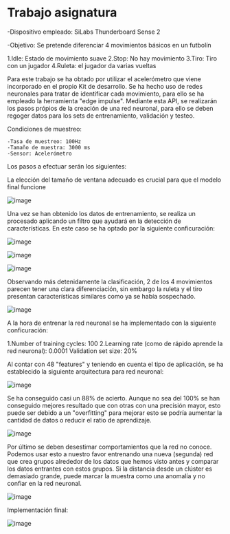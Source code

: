 # Trabajo asignatura

-Dispositivo empleado: SiLabs Thunderboard Sense 2

-Objetivo: Se pretende diferenciar 4 movimientos básicos en un futbolín
  
  1.Idle: Estado de movimiento suave
  2.Stop: No hay movimiento
  3.Tiro: Tiro con un jugador
  4.Ruleta: el jugador da varias vueltas
  
  Para este trabajo se ha obtado por utilizar el acelerómetro que viene incorporado en el propio Kit de desarrollo.
  Se ha hecho uso de redes neuronales para tratar de identificar cada movimiento, para ello se ha empleado la herramienta "edge impulse".
  Mediante esta API, se realizarán los pasos própios de la creación de una red neuronal, para ello se deben regoger datos para los sets
  de entrenamiento, validación y testeo.
  
  Condiciones de muestreo:
  
    -Tasa de muestreo: 100Hz
    -Tamaño de muestra: 3000 ms
    -Sensor: Acelerómetro
   
   Los pasos a efectuar serán los siguientes:
   
   La elección del tamaño de ventana adecuado es crucial para que el modelo final funcione
   
   ![image](https://user-images.githubusercontent.com/81929580/214741979-d5a54e97-f9f3-4c73-aaa8-b79271fbcf5c.png)

   
   Una vez se han obtenido los datos de entrenamiento, se realiza un procesado aplicando un filtro que ayudará en la detección de características.
   En este caso se ha optado por la siguiente conficuración:
 
   ![image](https://user-images.githubusercontent.com/81929580/214738388-f0251c2b-9e3a-4907-87df-5f9a5d111494.png)

![image](https://user-images.githubusercontent.com/81929580/214738672-01e5e604-8819-46dd-914a-228bae7fe0bf.png)

![image](https://user-images.githubusercontent.com/81929580/214738725-23ce8f9e-739a-478d-9b9e-e8f2258211fb.png)

Observando más detenidamente la clasificación, 2 de los 4 movimientos parecen tener una clara diferenciación, sin embargo la ruleta y el tiro presentan 
características similares como ya se había sospechado.

![image](https://user-images.githubusercontent.com/81929580/214739562-d1cd4a50-1bbd-4719-b458-569f09f075a2.png)

A la hora de entrenar la red neuronal se ha implementado con la siguiente conficuración:

  1.Number of training cycles: 100
  2.Learning rate (como de rápido aprende la red neuronal): 0.0001
  Validation set size: 20%
  
  Al contar con 48 "features" y teniendo en cuenta el tipo de aplicación, se ha establecido la siguiente arquitectura para red neuronal:
  
  ![image](https://user-images.githubusercontent.com/81929580/214740273-df01d3af-2ce1-41e9-9b33-7fd853e55f9f.png)
  
  Se ha conseguido casi un 88% de acierto. Aunque no sea del 100% se han conseguido mejores resultado que con otras 
  con una precisión mayor, esto puede ser debido a un "overfitting" para mejorar esto se podría aumentar la cantidad de datos o reducir 
  el ratio de aprendizaje.
  
  ![image](https://user-images.githubusercontent.com/81929580/214740826-e0d4bf95-f51f-45a3-ade8-0f044a1bd765.png)

Por último se deben desestimar comportamientos que la red no conoce.
Podemos usar esto a nuestro favor entrenando una nueva (segunda) red que crea grupos alrededor de los datos que hemos visto antes y comparar 
los datos entrantes con estos grupos. Si la distancia desde un clúster es demasiado grande, puede marcar la muestra como una anomalía y no 
confiar en la red neuronal.

![image](https://user-images.githubusercontent.com/81929580/214741800-5373c872-3b0c-4f6a-9086-5ac73d1998f8.png)

Implementación final:

![image](https://user-images.githubusercontent.com/81929580/214742814-b03e7571-37e7-4e45-a59b-ce1cdd5ea676.png)
